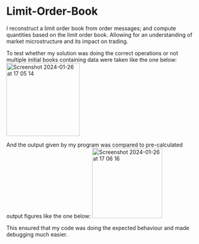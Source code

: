 # Limit-Order-Book

I reconstruct a limit order book from order messages; and compute quantities based on the limit order book. 
Allowing for an understanding of market microstructure and its impact on trading.

To test whether my solution was doing the correct operations or not multiple initial books containing data were taken like the one below:</br>
<img width="191" alt="Screenshot 2024-01-26 at 17 05 14" src="https://github.com/ebin-sabu/Limit-Order-Book/assets/49438210/215b9fab-3271-4803-a811-0e602ea6d05e">

And the output given by my program was compared to pre-calculated output figures like the one below:
<img width="183" alt="Screenshot 2024-01-26 at 17 06 16" src="https://github.com/ebin-sabu/Limit-Order-Book/assets/49438210/8f07ccf3-5bb3-414a-b4c8-4350fdb062f1">

This ensured that my code was doing the expected behaviour and made debugging much easier.
